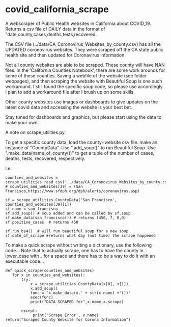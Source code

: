 # covid_california_scrape
 A webscraper of Public Health websites in California about COVID_19.
 Returns a csv file of DAILY data in the format of
 "date,county,cases,deaths,tests,recovered.
 
 The CSV file (../data/CA_Coronovirus_Websites_by_county.csv) has all the UPDATED coronovirus websites. 
 They were scraped off the CA state public health site and then updated for Coronavirus information.

 Not all county websites are able to be scraped. These county will have NAN files.
 In the 'California Counties Notebook', there are some work arounds for some of
 these counties. Saving a webfile of the website (see folder webpages), and
 then scraping the website with Beautiful Soup is one such workaround. I still found the specific
 soup code, so please use accordingly. I plan
 to add a workaround file after I brush up on some skills.

 Other county websites use images or dashboards to give updates on the latest
 covid data and accessing the website is your best bet.  

 Stay tuned for dashboards and graphics, but please start using the data to make
 your own.

A note on scrape_utilities.py:

To get a specific county data, load the county+website csv file.
make an instance of "CountyData". Use ".add_soup()" to run Beautiful Soup. Use ".make_data(name_of_county())" to 
get a tuple of the number of cases, deaths, tests, recovered, respectively. 

I.e. 
```
counties_and_websites = scrape_utilities.read_csv('../data/CA_Coronovirus_Websites_by_county.csv')
# counties_and_websites[39] = (San Francisco,https://www.sfdph.org/dph/alerts/coronavirus.asp)

sf = scrape_utilities.CountyData('San Francisco', counties_and_websites[39][1])
sf.name = san_francisco
sf.add_soup() # soup added and can be called by sf.soup
sf.make_data(san_francisco()) # returns (450, 7, 0,0)
sf.positive_cases  # returns 450

sf.run_bs4()  # will run beautiful soup for a new soup
sf.date_of_scrape #returns what day (not time) the scrape happened
```

To make a quick scrape without writing a dictionary, use the following code...
Note that to actually scrape, one has to have the county in lower_case with _ for a space
and there has to be a way to do it with an executable code...

```
def quick_scrape(counties_and_websites)
   for x in counties_and_websites):
       try: 
           x = scrape.utilities.CountyData(x[0], x[1])
           x.add_soup()
           func = 'x.make_data(x.' + str(x.name) +'())'
           exec(func)
           print("DATA SCRAPED for",x.name,x.scrape)
        
       except:
            print('Scrape Error', x.name)
return("Scraped County Website for Corona Information")
```
 
